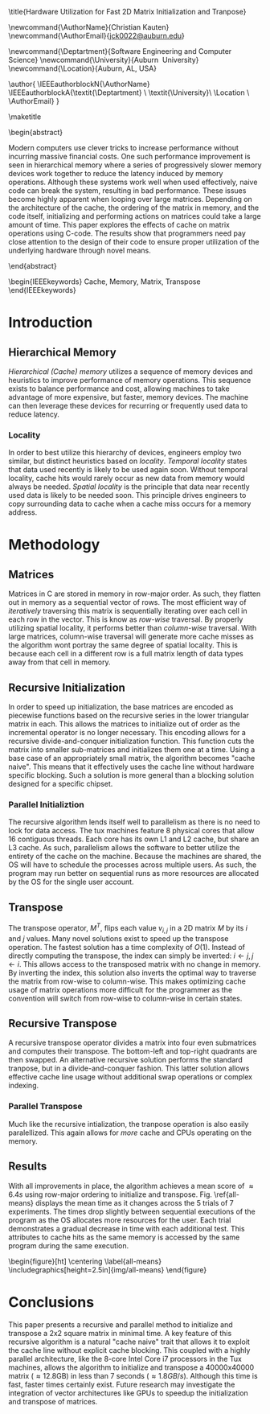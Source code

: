 <!-- Replace The Title Here -->

\title{Hardware Utilization for Fast 2D Matrix Initialization and Tranpose}

<!-- Replace Author Information Here -->

\newcommand{\AuthorName}{Christian Kauten}
\newcommand{\AuthorEmail}{jck0022@auburn.edu}

<!-- shared properties for AU -->
\newcommand{\Deptartment}{Software Engineering and Computer Science}
\newcommand{\University}{Auburn  University}
\newcommand{\Location}{Auburn, AL, USA}

<!-- setup the author block using above commands -->
\author{
  \IEEEauthorblockN{\AuthorName}
  \IEEEauthorblockA{\textit{\Deptartment} \\
  \textit{\University}\\
  \Location \\
  \AuthorEmail}
}

<!-- build the title -->
\maketitle



\begin{abstract}

Modern computers use clever tricks to increase performance without incurring
massive financial costs. One such performance improvement is seen in
hierarchical memory where a series of progressively slower memory devices work
together to reduce the latency induced by memory operations. Although these
systems work well when used effectively, naive code can break the system,
resulting in bad performance. These issues become highly apparent when looping
over large matrices. Depending on the architecture of the cache, the ordering
of the matrix in memory, and the code itself, initializing and performing
actions on matrices could take a large amount of time. This paper explores the
effects of cache on matrix operations using C-code. The results show that
programmers need pay close attention to the design of their code to ensure
proper utilization of the underlying hardware through novel means.

\end{abstract}



\begin{IEEEkeywords}
Cache, Memory, Matrix, Transpose
\end{IEEEkeywords}



# Introduction

## Hierarchical Memory

_Hierarchical (Cache) memory_ utilizes a sequence of memory devices and
heuristics to improve performance of memory operations. This sequence exists to
balance performance and cost, allowing machines to take advantage of more
expensive, but faster, memory devices. The machine can then leverage these
devices for recurring or frequently used data to reduce latency.

### Locality

In order to best utilize this hierarchy of devices, engineers employ two
similar, but distinct heuristics based on _locality_. _Temporal locality_
states that data used recently is likely to be used again soon. Without
temporal locality, cache hits would rarely occur as new data from memory would
always be needed. _Spatial locality_ is the principle that data near recently
used data is likely to be needed soon. This principle drives engineers to copy
surrounding data to cache when a cache miss occurs for a memory address.



# Methodology

## Matrices

Matrices in C are stored in memory in row-major order. As such, they flatten
out in memory as a sequential vector of rows. The most efficient way of
_iteratively_ traversing this matrix is sequentially iterating over each cell
in each row in the vector. This is know as _row-wise_ traversal. By properly
utilizing spatial locality, it performs better than _column-wise_ traversal.
With large matrices, column-wise traversal will generate more cache misses as
the algorithm wont portray the same degree of spatial locality. This is because
each cell in a different row is a full matrix length of data types away from
that cell in memory.

## Recursive Initialization

In order to speed up initialization, the base matrices are encoded as
piecewise functions based on the recursive series in the lower triangular
matrix in each. This allows the matrices to initialize out of order as the
incremental operator is no longer necessary. This encoding allows for a
recursive divide-and-conquer initialization function. This function cuts the
matrix into smaller sub-matrices and initializes them one at a time. Using a
base case of an appropriately small matrix, the algorithm becomes "cache
naive". This means that it effectively uses the cache line without hardware
specific blocking. Such a solution is more general than a blocking solution
designed for a specific chipset.

### Parallel Initializtion

The recursive algorithm lends itself well to parallelism as there is no need to
lock for data access. The tux machines feature 8 physical cores that allow 16
contiguous threads. Each core has its own L1 and L2 cache, but share an L3
cache. As such, parallelism allows the software to better utilize the entirety
of the cache on the machine. Because the machines are shared, the OS will have
to schedule the processes across multiple users. As such, the program may run
better on sequential runs as more resources are allocated by the OS for the
single user account.

## Transpose

The transpose operator, $M^T$, flips each value $v_{i,j}$ in a 2D matrix $M$ by
its $i$ and $j$ values. Many novel solutions exist to speed up the transpose
operation. The fastest solution has a time complexity of $O(1)$. Instead of
directly computing the transpose, the index can simply be inverted:
$i \leftarrow j, j \leftarrow i$.
This allows access to the transposed matrix with no change in memory. By
inverting the index, this solution also inverts the optimal way to traverse the
matrix from row-wise to column-wise. This makes optimizing cache usage of
matrix operations more difficult for the programmer as the convention will
switch from row-wise to column-wise in certain states.

## Recursive Transpose

A recursive transpose operator divides a matrix into four even submatrices and
computes their transpose. The bottom-left and top-right quadrants are then
swapped. An alternative recursive solution performs the standard tranpose, but
in a divide-and-conquer fashion. This latter solution allows effective cache
line usage without additional swap operations or complex indexing.

### Parallel Transpose

Much like the recursive intialization, the tranpose operation is also easily
paralellized. This again allows for _more_ cache and CPUs operating on the
memory.

## Results

With all improvements in place, the algorithm achieves a mean score of
$\approx 6.4s$ using row-major ordering to initialize and transpose. Fig.
\ref{all-means} displays the mean time as it changes across the 5 trials of 7
experiments. The times drop slightly between sequential executions of the
program as the OS allocates more resources for the user. Each trial
demonstrates a gradual decrease in time with each additional test. This
attributes to cache hits as the same memory is accessed by the same program
during the same execution.

\begin{figure}[ht]
\centering
\label{all-means}
\includegraphics[height=2.5in]{img/all-means}
\end{figure}



# Conclusions

This paper presents a recursive and parallel method to initialize and transpose
a 2x2 square matrix in minimal time. A key feature of this recursive algorithm
is a natural "cache naive" trait that allows it to exploit the cache line
without explicit cache blocking. This coupled with a highly parallel
architecture, like the 8-core Intel Core i7 processors in the Tux machines,
allows the algorithm to initialize and transpose a 40000x40000 matrix
($\approx 12.8$GB) in less than 7 seconds ($\approx 1.8GB/s$). Although this
time is fast, faster times certainly exist. Future research may investigate
the integration of vector architectures like GPUs to speedup the initialization
and transpose of matrices.



<!-- uncomment the lines below to print the bibliography -->
<!-- \bibliographystyle{IEEEtran} -->
<!-- \bibliography{references} -->



